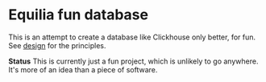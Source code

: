 # Equilia fun database

This is an attempt to create a database like Clickhouse only better, for fun.  See [design]() for the principles.

**Status** This is currently just a fun project, which is unlikely to go anywhere.  It's more of an idea than a piece of software.
